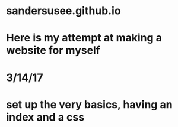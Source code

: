 # sandersusee.github.io

# Here is my attempt at making a website for myself
# 
# 3/14/17 
# set up the very basics, having an index and a css
